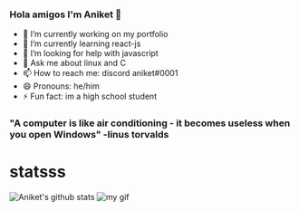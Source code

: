 ### Hola amigos I'm Aniket 👋

- 🔭 I’m currently working on my portfolio
- 🌱 I’m currently learning react-js
- 🤔 I’m looking for help with javascript
- 💬 Ask me about linux and C
- 📫 How to reach me: discord aniket#0001
- 😄 Pronouns: he/him
- ⚡ Fun fact: im a high school student

### "A computer is like air conditioning - it becomes useless when you open Windows"  -linus torvalds


# statsss

![Aniket's github stats](https://github-readme-stats.vercel.app/api?username=ANIKETSHARMAGIT56&show_icons=true&theme=radical)
![my gif](https://c.tenor.com/DBqjevyA2o4AAAAd/bongo-cat-codes.gif)
